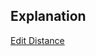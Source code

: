 ## Explanation

[Edit Distance](https://www.youtube.com/watch?v=5RlPzxWv9p4&list=PLEJXowNB4kPxBwaXtRO1qFLpCzF75DYrS&index=28)